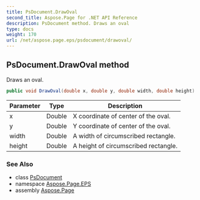 ```yaml
---
title: PsDocument.DrawOval
second_title: Aspose.Page for .NET API Reference
description: PsDocument method. Draws an oval
type: docs
weight: 170
url: /net/aspose.page.eps/psdocument/drawoval/
---
```

## PsDocument.DrawOval method

Draws an oval.

```csharp
public void DrawOval(double x, double y, double width, double height)
```

| Parameter | Type | Description |
| --- | --- | --- |
| x | Double | X coordinate of center of the oval. |
| y | Double | Y coordinate of center of the oval. |
| width | Double | A width of circumscribed rectangle. |
| height | Double | A height of circumscribed rectangle. |

### See Also

* class [PsDocument](../)
* namespace [Aspose.Page.EPS](../../psdocument/)
* assembly [Aspose.Page](../../../)


